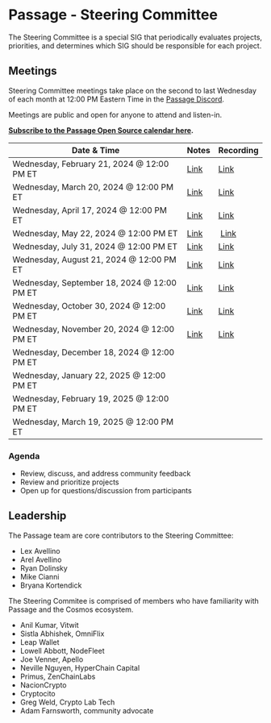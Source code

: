 # Passage - Steering Committee

The Steering Committee is a special SIG that periodically evaluates projects, priorities, and determines which SIG should be responsible for each project. 

## Meetings

Steering Committee meetings take place on the second to last Wednesday of each month at 12:00 PM Eastern Time in the [Passage Discord](https://discord.gg/passage).

Meetings are public and open for anyone to attend and listen-in.

**[Subscribe to the Passage Open Source calendar here](https://calendar.google.com/calendar/u/3?cid=Y19iOTYxYTcwMDkzZTQ5ZTYyNDlhYjkxMGRkODUzZjc0NTBkYmRjY2E3YmY1ODdiNmYzNThlMGQ2Njc0Y2RkYzRkQGdyb3VwLmNhbGVuZGFyLmdvb2dsZS5jb20).**


| Date & Time | Notes | Recording
| --- | --- | --- |
| Wednesday, February 21, 2024 @ 12:00 PM ET | [Link](meetings/001-2024-02-21.md) | [Link](https://youtu.be/RtPN8W5meyA?si=Xu_jMCcebrALLQle)
| Wednesday, March 20, 2024 @ 12:00 PM ET | [Link](meetings/002-2024-03-20.md) | [Link](https://youtu.be/gPgacm4hd0U)
| Wednesday, April 17, 2024 @ 12:00 PM ET | [Link](meetings/003-2024-04-17.md) | [Link](https://youtu.be/H8F4xgQzuJ8)
| Wednesday, May 22, 2024 @ 12:00 PM ET | [Link](meetings/004-2024-05-22.md) | [Link](https://youtu.be/49V7qIUAT6k)
| Wednesday, July 31, 2024 @ 12:00 PM ET | [Link](meetings/005-2024-07-31.md) | [Link](https://youtu.be/5RWyHYz94to?si=7jbQ9FXylvPQ946z)
| Wednesday, August 21, 2024 @ 12:00 PM ET | [Link](meetings/006-2024-08-21.md)  | [Link](https://youtu.be/h9rX2L1f9lE)
| Wednesday, September 18, 2024 @ 12:00 PM ET | [Link](meetings/007-2024-09-18.md) | [Link](https://youtu.be/0HUJ4VEOovI?si=2znENEsj031vzLfI)
| Wednesday, October 30, 2024 @ 12:00 PM ET | [Link](meetings/008-2024-10-30.md) | [Link](https://youtu.be/KlzCZg1S7zM)
| Wednesday, November 20, 2024 @ 12:00 PM ET | [Link](meetings/009-2024-11-20.md) | [Link](https://youtu.be/mfP19CVLqCw)
| Wednesday, December 18, 2024 @ 12:00 PM ET |  | 
| Wednesday, January 22, 2025 @ 12:00 PM ET |  | 
| Wednesday, February 19, 2025 @ 12:00 PM ET |  | 
| Wednesday, March 19, 2025 @ 12:00 PM ET |  | 

### Agenda

- Review, discuss, and address community feedback
- Review and prioritize projects
- Open up for questions/discussion from participants

## Leadership

The Passage team are core contributors to the Steering Committee:

- Lex Avellino
- Arel Avellino
- Ryan Dolinsky
- Mike Cianni
- Bryana Kortendick

The Steering Commitee is comprised of members who have familiarity with Passage and the Cosmos ecosystem.

- Anil Kumar, Vitwit
- Sistla Abhishek, OmniFlix
- Leap Wallet
- Lowell Abbott, NodeFleet
- Joe Venner, Apello
- Neville Nguyen, HyperChain Capital
- Primus, ZenChainLabs
- NacionCrypto
- Cryptocito
- Greg Weld, Crypto Lab Tech
- Adam Farnsworth, community advocate
